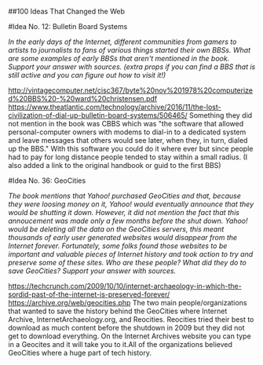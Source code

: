 ##100 Ideas That Changed the Web

#Idea No. 12: Bulletin Board Systems

*In the early days of the Internet, different communities from gamers to artists to journalists to fans of various things started their own BBSs. What are some examples of early BBSs that aren't mentioned in the book. Support your answer with sources. (extra props if you can find a BBS that is still active and you can figure out how to visit it!)*

http://vintagecomputer.net/cisc367/byte%20nov%201978%20computerized%20BBS%20-%20ward%20christensen.pdf
https://www.theatlantic.com/technology/archive/2016/11/the-lost-civilization-of-dial-up-bulletin-board-systems/506465/
Something they did not mention in the book was CBBS which was "the software that allowed personal-computer owners with modems to dial-in to a dedicated system and leave messages that others would see later, when they, in turn, dialed up the BBS." With this software you could do it where ever but since people had to pay for long distance people tended to stay within a small radius. (I also added a link to the original handbook or guid to the first BBS)

#Idea No. 36: GeoCities

*The book mentions that Yahoo! purchased GeoCities and that, because they were loosing money on it, Yahoo! would eventually announce that they would be shutting it down. However, it did not mention the fact that this annoucement was made only a few months before the shut down. Yahoo! would be deleting all the data on the GeoCities servers, this meant thousands of early user generated websites would disappear from the Internet forever. Fortunately, some folks found those websites to be important and valuable pieces of Internet history and took action to try and preserve some of these sites. Who are these people? What did they do to save GeoCities? Support your answer with sources.*

https://techcrunch.com/2009/10/10/internet-archaeology-in-which-the-sordid-past-of-the-internet-is-preserved-forever/
https://archive.org/web/geocities.php
The two main people/organizations that wanted to save the history behind the GeoCities where Internet Archive,  InternetArchaeology.org, and Reocities. Reocities tried their best to download as much content before the shutdown in 2009 but they did not get to download everything. On the Internet Archives website you can type in a Geocites and it will take you to it.All of the organizations believed GeoCities where a huge part of tech history.
